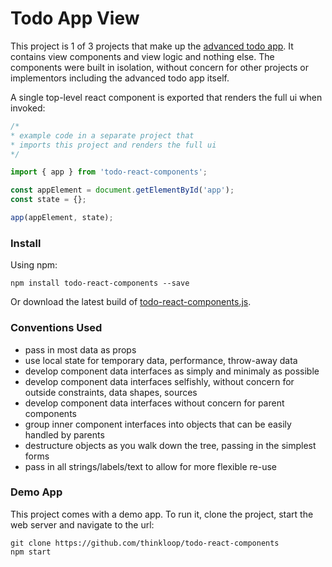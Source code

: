 # Todo App View 

This project is 1 of 3 projects that make up the [advanced todo app](https://github.com/thinkloop/todo-app). It contains view components and view logic and nothing else. The components were built in isolation, without concern for other projects or implementors including the advanced todo app itself. 

A single top-level react component is exported that renders the full ui when invoked:

```javascript
/* 
* example code in a separate project that 
* imports this project and renders the full ui
*/

import { app } from 'todo-react-components';

const appElement = document.getElementById('app');
const state = {};

app(appElement, state);

```

### Install
Using npm:

```
npm install todo-react-components --save
```

Or download the latest build of [todo-react-components.js](build/todo-react-components.js).

### Conventions Used

- pass in most data as props
- use local state for temporary data, performance, throw-away data
- develop component data interfaces as simply and minimaly as possible
- develop component data interfaces selfishly, without concern for outside constraints, data shapes, sources
- develop component data interfaces without concern for parent components
- group inner component interfaces into objects that can be easily handled by parents
- destructure objects as you walk down the tree, passing in the simplest forms
- pass in all strings/labels/text to allow for more flexible re-use

### Demo App

This project comes with a demo app. To run it, clone the project, start the web server and navigate to the url:

```
git clone https://github.com/thinkloop/todo-react-components
npm start
```
